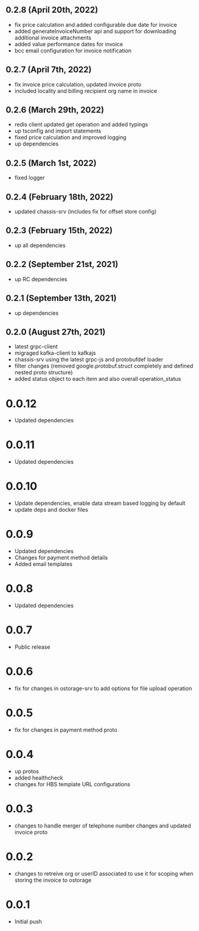 ## 0.2.8 (April 20th, 2022)

- fix price calculation and added configurable due date for invoice
- added generateInvoiceNumber api and support for downloading additional invoice attachments
- added value performance dates for invoice
- bcc email configuration for invoice notification

## 0.2.7 (April 7th, 2022)

- fix invoice price calculation, updated invoice proto
- included locality and billing recipient org name in invoice

## 0.2.6 (March 29th, 2022)

- redis client updated get operation and added typings
- up tsconfig and import statements
- fixed price calculation and improved logging
- up dependencies

## 0.2.5 (March 1st, 2022)

- fixed logger

## 0.2.4 (February 18th, 2022)

- updated chassis-srv (includes fix for offset store config)

## 0.2.3 (February 15th, 2022)

- up all dependencies

## 0.2.2 (September 21st, 2021)

- up RC dependencies

## 0.2.1 (September 13th, 2021)

- up dependencies

## 0.2.0 (August 27th, 2021)

- latest grpc-client
- migraged kafka-client to kafkajs
- chassis-srv using the latest grpc-js and protobufdef loader
- filter changes (removed google.protobuf.struct completely and defined nested proto structure)
- added status object to each item and also overall operation_status

# 0.0.12

- Updated dependencies

# 0.0.11

- Updated dependencies

# 0.0.10

- Update dependencies, enable data stream based logging by default
- update deps and docker files

# 0.0.9

- Updated dependencies
- Changes for payment method details
- Added email templates

# 0.0.8

- Updated dependencies

# 0.0.7

- Public release

# 0.0.6

-  fix for changes in ostorage-srv to add options for file upload operation

# 0.0.5

- fix for changes in payment method proto

# 0.0.4

- up protos
- added healthcheck
- changes for HBS template URL configurations

# 0.0.3

- changes to handle merger of telephone number changes and updated invoice proto

# 0.0.2

- changes to retreive org or userID associated to use it for scoping when storing
  the invoice to ostorage

# 0.0.1

- Initial push
